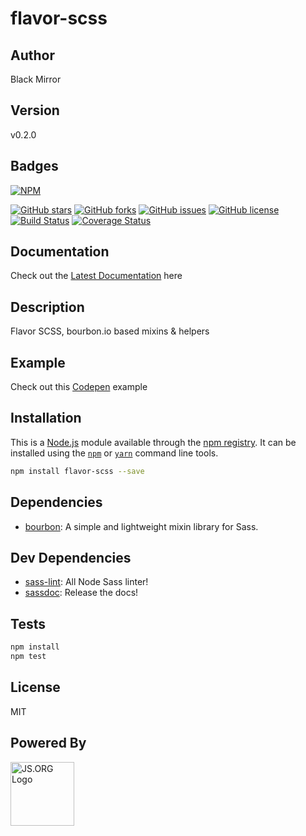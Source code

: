 # flavor-scss

## Author
Black Mirror

## Version
v0.2.0

## Badges

[![NPM](https://nodei.co/npm/flavor-scss.png)](https://nodei.co/npm/flavor-scss/)

[![GitHub stars](https://img.shields.io/github/stars/blackmirror1980/flavor-scss.svg?style=plastic)](https://github.com/blackmirror1980/flavor-scss/stargazers) [![GitHub forks](https://img.shields.io/github/forks/blackmirror1980/flavor-scss.svg?style=plastic)](https://github.com/blackmirror1980/flavor-scss/network) [![GitHub issues](https://img.shields.io/github/issues/blackmirror1980/flavor-scss.svg?style=plastic)](https://github.com/blackmirror1980/flavor-scss/issues) [![GitHub license](https://img.shields.io/github/license/blackmirror1980/flavor-scss.svg?style=plastic)](https://github.com/blackmirror1980/flavor-scss/blob/master/LICENSE) [![Build Status](https://travis-ci.org/blackmirror1980/flavor-scss.svg?branch=master)](https://travis-ci.org/blackmirror1980/flavor-scss) [![Coverage Status](https://coveralls.io/repos/github/blackmirror1980/flavor-scss/badge.svg?branch=master)](https://coveralls.io/github/blackmirror1980/flavor-scss?branch=master)

## Documentation
Check out the [Latest Documentation](https://blackmirror1980.github.io/flavor-scss/sassdoc/index.html) here

## Description
Flavor SCSS, bourbon.io based mixins &amp; helpers

## Example
Check out this [Codepen]() example

## Installation

This is a [Node.js](https://nodejs.org/) module available through the 
[npm registry](https://www.npmjs.com/). It can be installed using the 
[`npm`](https://docs.npmjs.com/getting-started/installing-npm-packages-locally)
or 
[`yarn`](https://yarnpkg.com/en/)
command line tools.

```sh
npm install flavor-scss --save
```

## Dependencies

- [bourbon](https://ghub.io/bourbon): A simple and lightweight mixin library for Sass.

## Dev Dependencies

- [sass-lint](https://ghub.io/sass-lint): All Node Sass linter!
- [sassdoc](https://ghub.io/sassdoc): Release the docs!

## Tests

```sh
npm install
npm test
```


## License

MIT

## Powered By
<a href="http://js.org" target="_blank" title="JS.ORG | JavaScript Community">
<img src="http://logo.js.org/dark_horz.png" width="102" alt="JS.ORG Logo"/></a>
<!-- alternatives [bright|dark]_[horz|vert|tiny].png (width[horz:102,vert:50,tiny:77]) -->
